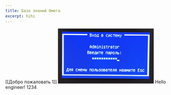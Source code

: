 ```yaml
---
title: База знаний Омега
excerpt: hihi
---
```

[[Добро пожаловать 1]]
 ![fuf](<Subs_sb1.png>)
Hello engineer!
1234
